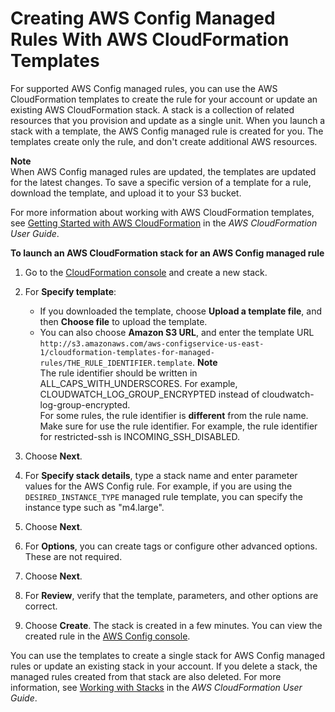 # Creating AWS Config Managed Rules With AWS CloudFormation Templates<a name="aws-config-managed-rules-cloudformation-templates"></a>

For supported AWS Config managed rules, you can use the AWS CloudFormation templates to create the rule for your account or update an existing AWS CloudFormation stack\. A stack is a collection of related resources that you provision and update as a single unit\. When you launch a stack with a template, the AWS Config managed rule is created for you\. The templates create only the rule, and don't create additional AWS resources\.

**Note**  
When AWS Config managed rules are updated, the templates are updated for the latest changes\. To save a specific version of a template for a rule, download the template, and upload it to your S3 bucket\.

For more information about working with AWS CloudFormation templates, see [Getting Started with AWS CloudFormation](https://docs.aws.amazon.com/AWSCloudFormation/latest/UserGuide/GettingStarted.html) in the *AWS CloudFormation User Guide*\. 

**To launch an AWS CloudFormation stack for an AWS Config managed rule**

1. Go to the [CloudFormation console](https://console.aws.amazon.com/cloudformation) and create a new stack\. 

1. For **Specify template**: 
   + If you downloaded the template, choose **Upload a template file**, and then **Choose file** to upload the template\.
   + You can also choose **Amazon S3 URL**, and enter the template URL `http://s3.amazonaws.com/aws-configservice-us-east-1/cloudformation-templates-for-managed-rules/THE_RULE_IDENTIFIER.template`\. 
**Note**  
The rule identifier should be written in ALL\_CAPS\_WITH\_UNDERSCORES\. For example, CLOUDWATCH\_LOG\_GROUP\_ENCRYPTED instead of cloudwatch\-log\-group\-encrypted\.  
For some rules, the rule identifier is **different** from the rule name\. Make sure for use the rule identifier\. For example, the rule identifier for restricted\-ssh is INCOMING\_SSH\_DISABLED\.

1. Choose **Next**\. 

1. For **Specify stack details**, type a stack name and enter parameter values for the AWS Config rule\. For example, if you are using the `DESIRED_INSTANCE_TYPE` managed rule template, you can specify the instance type such as "m4\.large"\. 

1. Choose **Next**\. 

1. For **Options**, you can create tags or configure other advanced options\. These are not required\.

1. Choose **Next**\. 

1. For **Review**, verify that the template, parameters, and other options are correct\.

1. Choose **Create**\. The stack is created in a few minutes\. You can view the created rule in the [AWS Config console](https://console.aws.amazon.com/config)\. 

You can use the templates to create a single stack for AWS Config managed rules or update an existing stack in your account\. If you delete a stack, the managed rules created from that stack are also deleted\. For more information, see [Working with Stacks](https://docs.aws.amazon.com/AWSCloudFormation/latest/UserGuide/stacks.html) in the *AWS CloudFormation User Guide*\. 